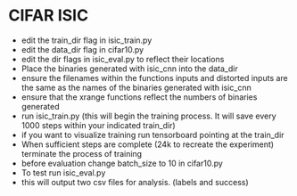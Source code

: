 # CIFAR ISIC
 - edit the train_dir flag in isic_train.py
 - edit the data_dir flag in cifar10.py
 - edit the dir flags in isic_eval.py to reflect their locations
 - Place the binaries generated with isic_cnn into the data_dir
 - ensure the filenames within the functions inputs and distorted inputs are the same as the names of the binaries generated with isic_cnn
 - ensure that the xrange functions reflect the numbers of binaries generated
 - run isic_train.py (this will begin the training process.  It will save every 1000 steps within your indicated train_dir)
 - if you want to visualize training run tensorboard pointing at the train_dir
 - When sufficient steps are complete (24k to recreate the experiment) terminate the process of training
 - before evaluation change batch_size to 10 in cifar10.py
 - To test run isic_eval.py
 - this will output two csv files for analysis.  (labels and success)


